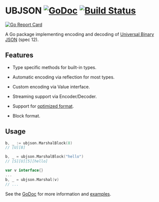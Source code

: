 # UBJSON [![GoDoc](https://godoc.org/github.com/jmank88/ubjson?status.svg)](https://godoc.org/github.com/jmank88/ubjson) [![Build Status](https://github.com/jmank88/ubjson/workflows/Go%20Build%20and%20Test/badge.svg)](https://github.com/jmank88/ubjson/actions)
 [![Go Report Card](https://goreportcard.com/badge/github.com/jmank88/ubjson)](https://goreportcard.com/report/github.com/jmank88/ubjson)

A Go package implementing encoding and decoding of [Universal Binary JSON](http://ubjson.org/) (spec 12).

## Features

- Type specific methods for built-in types.

- Automatic encoding via reflection for most types.

- Custom encoding via Value interface.

- Streaming support via Encoder/Decoder.

- Support for [optimized format](http://ubjson.org/type-reference/container-types/#optimized-format).

- Block format.

## Usage

```go
b, _ := ubjson.MarshalBlock(8)
// [U][8]

b, _ = ubjson.MarshalBlock("hello")
// [S][U][5][hello]

var v interface{}
...
b, _ = ubjson.Marshal(v)
// ...
```

See the [GoDoc](https://godoc.org/github.com/jmank88/ubjson) for more
information and [examples](https://godoc.org/github.com/jmank88/ubjson#pkg-examples).

